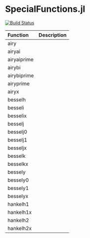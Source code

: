SpecialFunctions.jl
===================

[![Build Status](https://travis-ci.org/JuliaMath/SpecialFunctions.jl.svg?branch=master)](https://travis-ci.org/JuliaMath/SpecialFunctions.jl)

| Function    | Description   |
|:------------|:--------------|
| airy        |  |
| airyai      |  |
| airyaiprime |  |
| airybi      |  |
| airybiprime |  |
| airyprime   |  |
| airyx       |  |
| besselh     |  |
| besseli     |  |
| besselix    |  |
| besselj     |  |
| besselj0    |  |
| besselj1    |  |
| besseljx    |  |
| besselk     |  |
| besselkx    |  |
| bessely     |  |
| bessely0    |  |
| bessely1    |  |
| besselyx    |  |
| hankelh1    |  |
| hankelh1x   |  |
| hankelh2    |  |
| hankelh2x   |  |
